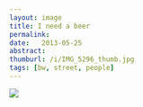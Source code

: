 ```yaml
---
layout: image
title: I need a beer
permalink: 
date:   2013-05-25
abstract: 
thumburl: /i/IMG_5296_thumb.jpg
tags: [bw, street, people]
---
```

![]({{site.url}}/i/IMG_5296.jpg)


